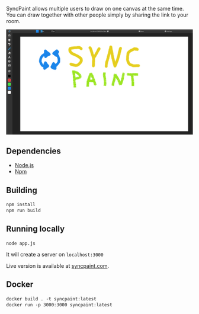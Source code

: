 SyncPaint allows multiple users to draw on one canvas at the same time. You can draw together with other people simply by sharing the link to your room.

![screenshot](screenshot.png?raw=true)

## Dependencies
- [Node.js](https://nodejs.org)
- [Npm](https://www.npmjs.com)

## Building
```
npm install
npm run build
```

## Running locally
`node app.js`

It will create a server on `localhost:3000`

Live version is available at [syncpaint.com](https://syncpaint.com).

## Docker

```
docker build . -t syncpaint:latest
docker run -p 3000:3000 syncpaint:latest
```